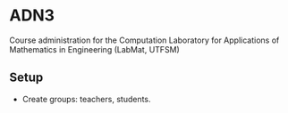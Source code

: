 ADN3
====

Course administration for the Computation Laboratory for Applications of Mathematics in Engineering (LabMat, UTFSM)

## Setup

- Create groups: teachers, students.

